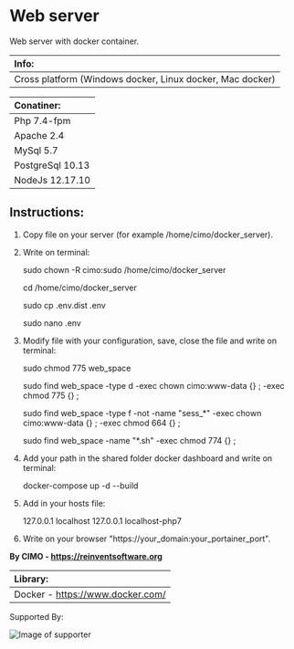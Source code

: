 Web server
==============

Web server with docker container.

| Info: |
|:---|
| Cross platform (Windows docker, Linux docker, Mac docker) |

| Conatiner: |
|:---|
| Php 7.4-fpm |
| Apache 2.4 |
| MySql 5.7 |
| PostgreSql 10.13 |
| NodeJs 12.17.10 |

## Instructions:
1) Copy file on your server (for example /home/cimo/docker_server).

2) Write on terminal:

    sudo chown -R cimo:sudo /home/cimo/docker_server
    
    cd /home/cimo/docker_server
    
    sudo cp .env.dist .env
    
    sudo nano .env

3) Modify file with your configuration, save, close the file and write on terminal:

    sudo chmod 775 web_space

    sudo find web_space -type d -exec chown cimo:www-data {} \; -exec chmod 775 {} \;

    sudo find web_space -type f -not -name "sess_*" -exec chown cimo:www-data {} \; -exec chmod 664 {} \;

    sudo find web_space -name "*.sh" -exec chmod 774 {} \;

4) Add your path in the shared folder docker dashboard and write on terminal:

    docker-compose up -d --build

5) Add in your hosts file:

    127.0.0.1 localhost
    127.0.0.1 localhost-php7

6) Write on your browser "https://your_domain:your_portainer_port".

<b>By CIMO - https://reinventsoftware.org</b>

| Library: |
|:---|
| Docker - https://www.docker.com/ |

Supported By:

![Image of supporter](https://avatars0.githubusercontent.com/u/878437?s=200&v=4)
